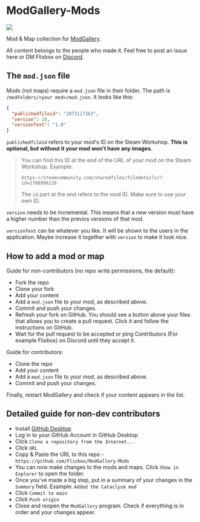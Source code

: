 # ModGallery-Mods

[![](https://img.shields.io/static/v1?label=Discuss&message=on%20Discord&color=7289DA&style=flat&logo=discord)](https://discord.gg/vnZMK2kyY5)

Mod & Map collection for [ModGallery](https://github.com/Flixbox/ModGallery).

All content belongs to the people who made it. Feel free to post an issue here or DM Flixbox on [Discord](https://discord.gg/vnZMK2kyY5).

## The `mod.json` file

Mods (not maps) require a `mod.json` file in their folder. The path is `/modFolders/<your mod>/mod.json`. It looks like this:

```json
{
  "publishedfileid": "2873117363",
  "version": 10,
  "versionText": "1.0"
}
```

`publishedfileid` refers to your mod's ID on the Steam Workshop. **This is optional, but without it your mod won't have any images.**

> You can find this ID at the end of the URL of your mod on the Steam Workshop. Example:
>
> `https://steamcommunity.com/sharedfiles/filedetails/?id=2780996118`
>
> The `id` part at the end refers to the mod ID. Make sure to use your own ID.

`version` needs to be incremental. This means that a new version must have a higher number than the previos versions of that mod.

`versionText` can be whatever you like. It will be shown to the users in the application. Maybe increase it together with `version` to make it look nice.

## How to add a mod or map

Guide for non-contributors (no repo write permissions, the default):

- Fork the repo
- Clone your fork
- Add your content
- Add a `mod.json` file to your mod, as described above.
- Commit and push your changes.
- Refresh your fork on GitHub. You should see a button above your files that allows you to create a pull request. Click it and follow the instructions on GitHub.
- Wait for the pull request to be accepted or ping Contributors (For example Flixbox) on Discord until they accept it.

Guide for contributors:

- Clone the repo
- Add your content
- Add a `mod.json` file to your mod, as described above.
- Commit and push your changes.

Finally, restart ModGallery and check if your content appears in the list.

## Detailed guide for non-dev contributors

- Install [GitHub Desktop](https://desktop.github.com)
- Log in to your GitHub Account in GitHub Desktop
- Click `Clone a repository from the Internet...`
- Click `URL`
- Copy & Paste the URL to this repo - `https://github.com/Flixbox/ModGallery-Mods`
- You can now make changes to the mods and maps. Click `Show in Explorer` to open the folder.
- Once you've made a big step, put in a summary of your changes in the `Summary` field. Example: `Added the Cataclysm mod`
- Click `Commit to main`
- Click `Push origin`
- Close and reopen the `ModGallery` program. Check if everything is in order and your changes appear.
